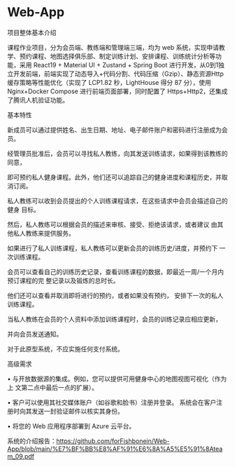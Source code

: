 # Web-App
项目整体基本介绍

课程作业项目，分为会员端、教练端和管理端三端，均为 web 系统，实现申请教学、预约课程、地图选择俱乐部、制定训练计划、安排课程、训练统计分析等功能，采用 React19 + Material UI + Zustand + Spring Boot 进行开发，从0到1独立开发前端，前端实现了动态导入+代码分割、代码压缩（Gzip）、静态资源Http缓存策略等性能优化（实现了 LCP1.82 秒，LightHouse 得分 87 分），使用 Nginx+Docker Compose 进行前端页面部署，同时配置了 Https+Http2，还集成了腾讯人机验证功能。

基本特性

新成员可以通过提供姓名、出生日期、地址、电子邮件账户和密码进行注册成为会员。

经管理员批准后，会员可以寻找私人教练，向其发送训练请求，如果得到该教练的同意，

即可预约私人健身课程。此外，他们还可以追踪自己的健身进度和课程历史，并取消订阅。 

私人教练可以收到会员提出的个人训练课程请求，在这些请求中会员会描述自己的健身 目标。

然后，私人教练可以根据会员的描述来审核、接受、拒绝该请求，或者建议 由其他私人教练来提供服务。 

如果进行了私人训练课程，私人教练可以更新会员的训练历史/进度，并预约下 一次训练课程。

会员可以查看自己的训练历史记录，查看训练课程的数据，即最近一周/一个月内预订课程的完 整记录以及锻炼的总时长。

他们还可以查看并取消即将进行的预约，或者如果没有预约， 安排下一次的私人训练课程。

当私人教练在会员的个人资料中添加训练课程时，会员的训练记录应相应更新，

并向会员发送通知。

对于此原型系统，不应实施任何支付系统。

高级需求

• 与开放数据源的集成。例如，您可以提供可用健身中心的地图视图可视化（作为上 文第二点中最后一点的扩展）。

• 客户可以使用其社交媒体账户（如谷歌和脸书）注册并登录。 系统会在客户注册时向其发送一封验证邮件以核实其身份。

• 将您的 Web 应用程序部署到 Azure 云平台。

系统的介绍报告：https://github.com/forFishbonein/Web-App/blob/main/%E7%BF%BB%E8%AF%91%E6%8A%A5%E5%91%8Ateam_09.pdf
